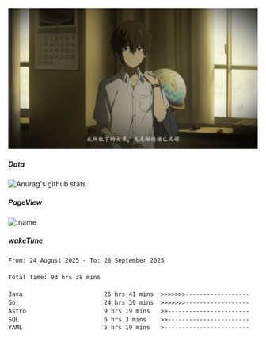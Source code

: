 
<img src="./static/index.jpg" alt="index">

##### Data

![Anurag's github stats](https://github-readme-stats.vercel.app/api?username=whyneh&show_icons=true&hide_border=ture&theme=tokyonight)

##### PageView
![:name](https://count.getloli.com/get/@:whyneh?theme=gelbooru)

##### wakeTime

<!--START_SECTION:waka-->

```txt
From: 24 August 2025 - To: 28 September 2025

Total Time: 93 hrs 38 mins

Java                       26 hrs 41 mins  >>>>>>>------------------   28.50 %
Go                         24 hrs 39 mins  >>>>>>>------------------   26.33 %
Astro                      9 hrs 19 mins   >>-----------------------   09.95 %
SQL                        6 hrs 3 mins    >>-----------------------   06.46 %
YAML                       5 hrs 19 mins   >------------------------   05.68 %
```

<!--END_SECTION:waka-->
